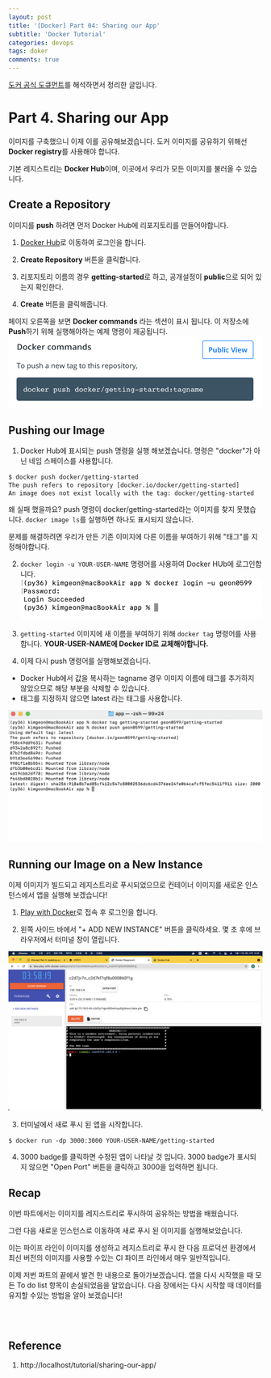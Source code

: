 ```yaml
---
layout: post
title: '[Docker] Part 04: Sharing our App'
subtitle: 'Docker Tutorial'
categories: devops
tags: doker
comments: true
---
```



[도커 공식 도큐먼트](https://docs.docker.com/get-started/)를 해석하면서 정리한 글입니다.

# Part 4. Sharing our App
이미지를 구축했으니 이제 이를 공유해보겠습니다. 도커 이미지를 공유하기 위해선 **Docker registry**를 사용해야 합니다.

기본 레지스트리는 **Docker Hub**이며, 이곳에서 우리가 모든 이미지를 불러올 수 있습니다.

## Create a Repository
이미지를 **push** 하려면 먼저 Docker Hub에 리포지토리를 만들어야합니다.

1. [Docker Hub](https://hub.docker.com/)로 이동하여 로그인을 합니다.

2. **Create Repository** 버튼을 클릭합니다.

3. 리포지토리 이름의 경우 **getting-started**로 하고, 공개설정이 **public**으로 되어 있는지 확인한다.

4. **Create** 버튼을 클릭해줍니다.

페이지 오른쪽을 보면 **Docker commands** 라는 섹션이 표시 됩니다. 이 저장소에 **Push**하기 위해 실행해야하는 예제 명령이 제공됩니다.
![img](/assets/img/docker/push-command.png)

## Pushing our Image
1. Docker Hub에 표시되는 push 명령을 실행 해보겠습니다. 명령은 "docker"가 아닌 네임 스페이스를 사용합니다.

```vim
$ docker push docker/getting-started
The push refers to repository [docker.io/docker/getting-started]
An image does not exist locally with the tag: docker/getting-started
```
왜 실패 했을까요? push 명령이 docker/getting-started라는 이미지를 찾지 못했습니다. `docker image ls`를 실행하면 하나도 표시되지 않습니다.

문제를 해결하려면 우리가 만든 기존 이미지에 다른 이름을 부여하기 위해 "태그"를 지정해야합니다.

2. `docker login -u YOUR-USER-NAME` 명령어를 사용하여 Docker HUb에 로그인합니다.
![img](/assets/img/docker/login.png)

3. `getting-started` 이미지에 새 이름을 부여하기 위해 `docker tag` 명령어를 사용합니다. **YOUR-USER-NAME에 Docker ID로 교체해야합니다.**

4. 이제 다시 push 명령어를 실행해보겠습니다.
- Docker Hub에서 값을 복사하는 tagname 경우 이미지 이름에 태그를 추가하지 않았으므로 해당 부분을 삭제할 수 있습니다.
- 태그를 지정하지 않으면 latest 라는 태그를 사용합니다.

![img](/assets/img/docker/capture01.png)

## Running our Image on a New Instance
이제 이미지가 빌드되고 레지스트리로 푸시되었으므로 컨테이너 이미지를 새로운 인스턴스에서 앱을 실행해 보겠습니다!

1. [Play with Docker](https://labs.play-with-docker.com/)로 접속 후 로그인을 합니다.

2. 왼쪽 사이드 바에서 "+ ADD NEW INSTANCE" 버튼을 클릭하세요. 몇 초 후에 브라우저에서 터미널 창이 열립니다.

![img](/assets/img/docker/play_with_docker.png)

3. 터미널에서 새로 푸시 된 앱을 시작합니다.
```vim
$ docker run -dp 3000:3000 YOUR-USER-NAME/getting-started
```

4. 3000 badge를 클릭하면 수정된 앱이 나타날 것 입니다.
3000 badge가 표시되지 않으면 "Open Port" 버튼을 클릭하고 3000을 입력하면 됩니다.

## Recap
이번 파트에서는 이미지를 레지스트리로 푸시하여 공유하는 방법을 배웠습니다.

그런 다음 새로운 인스턴스로 이동하여 새로 푸시 된 이미지를 실행해보았습니다.

이는 파이프 라인이 이미지를 생성하고 레지스트리로 푸시 한 다음 프로덕션 환경에서 최신 버전의 이미지를 사용할 수있는 CI 파이프 라인에서 매우 일반적입니다.

이제 저번 파트의 끝에서 발견 한 내용으로 돌아가보겠습니다. 앱을 다시 시작했을 때 모든 To do list 항목이 손실되었음을 알았습니다. 다음 장에서는 다시 시작할 때 데이터를 유지할 수있는 방법을 알아 보겠습니다!


<br><br>

## Reference
1. http://localhost/tutorial/sharing-our-app/